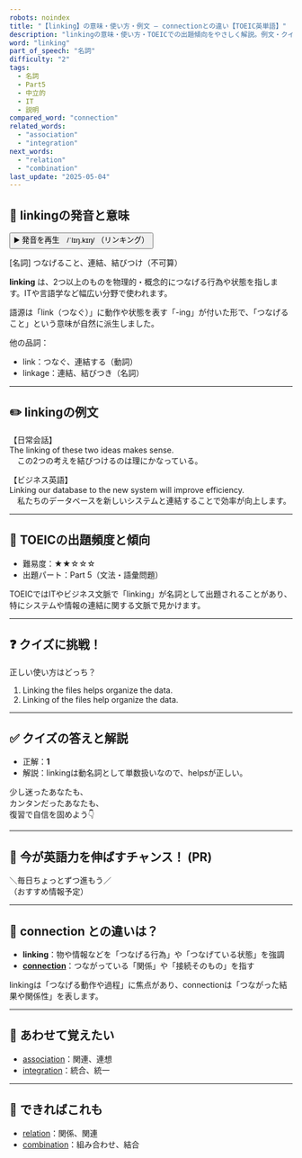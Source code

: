 ```yaml
---
robots: noindex
title: "【linking】の意味・使い方・例文 ― connectionとの違い【TOEIC英単語】"
description: "linkingの意味・使い方・TOEICでの出題傾向をやさしく解説。例文・クイズ付きでconnectionとの違いもわかりやすく学べます。"
word: "linking"
part_of_speech: "名詞"
difficulty: "2"
tags:
  - 名詞
  - Part5
  - 中立的
  - IT
  - 説明
compared_word: "connection"
related_words:
  - "association"
  - "integration"
next_words:
  - "relation"
  - "combination"
last_update: "2025-05-04"
---
```


## 🔰 linkingの発音と意味

<button class="play-audio" onclick="playTTS('linking')">
  <span class="play-audio-main">
    ▶️ 発音を再生　/ˈlɪŋ.kɪŋ/
  </span>
  <span class="play-audio-sub">
    （リンキング）
  </span>
</button>

[名詞] つなげること、連結、結びつけ（不可算）

**linking** は、2つ以上のものを物理的・概念的につなげる行為や状態を指します。ITや言語学など幅広い分野で使われます。

語源は「link（つなぐ）」に動作や状態を表す「-ing」が付いた形で、「つなげること」という意味が自然に派生しました。

他の品詞：  
- link：つなぐ、連結する（動詞）
- linkage：連結、結びつき（名詞）

---

## ✏️ linkingの例文

【日常会話】  
The linking of these two ideas makes sense.  
　この2つの考えを結びつけるのは理にかなっている。

【ビジネス英語】  
Linking our database to the new system will improve efficiency.  
　私たちのデータベースを新しいシステムと連結することで効率が向上します。

---

## 🎯 TOEICの出題頻度と傾向

- 難易度：★★☆☆☆
- 出題パート：Part 5（文法・語彙問題）

TOEICではITやビジネス文脈で「linking」が名詞として出題されることがあり、特にシステムや情報の連結に関する文脈で見かけます。

---

## ❓ クイズに挑戦！

正しい使い方はどっち？

1. Linking the files helps organize the data.  
2. Linking of the files help organize the data.

---

## ✅ クイズの答えと解説

- 正解：**1**
- 解説：linkingは動名詞として単数扱いなので、helpsが正しい。

少し迷ったあなたも、  
カンタンだったあなたも、  
復習で自信を固めよう👇️

---

## 🚀 今が英語力を伸ばすチャンス！ (PR)

<div class="info-center">
＼毎日ちょっとずつ進もう／<br>  
（おすすめ情報予定）
</div>

---

## 🤔  connection との違いは？

- **linking**：物や情報などを「つなげる行為」や「つなげている状態」を強調
- **[connection](/connection)**：つながっている「関係」や「接続そのもの」を指す

linkingは「つなげる動作や過程」に焦点があり、connectionは「つながった結果や関係性」を表します。

---

## 🧩 あわせて覚えたい

- [association](/association)：関連、連想
- [integration](/integration)：統合、統一

---

## 📖 できればこれも

- [relation](/relation)：関係、関連
- [combination](/combination)：組み合わせ、結合

<!-- cvid: aid11_bid11 -->
